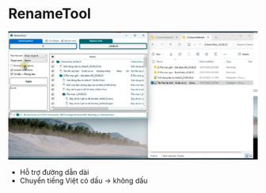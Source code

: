 # RenameTool  
[![RenameTool](./imgs/renametool.jpg)](https://www.youtube.com/watch?v=uPaXHYAvqiE)  
- Hỗ trợ đường dẫn dài
- Chuyển tiếng Việt có dấu -> không dấu
